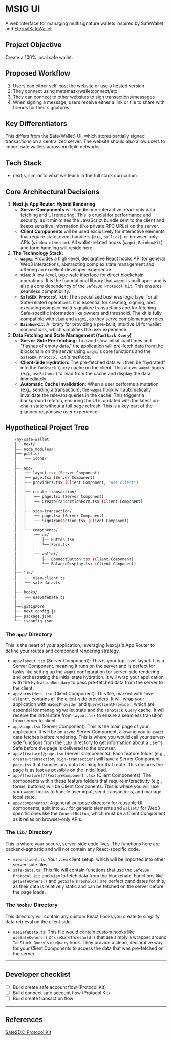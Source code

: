 # MSIG UI

A web interface for managing multisignature wallets inspired by SafeWallet and [EternalSafeWallet](https://github.com/eternalsafe/wallet).

## Project Objective

Create a 100% local safe wallet.

## Proposed Workflow

1. Users can either self-host the website or use a hosted version
2. They connect using metamask/walletconnect/etc
3. They can connect to other websites to sign transactions/messages
4. When signing a message, users receive either a link or file to share with friends for their signatures

## Key Differentiators

This differs from the Safe{Wallet} UI, which stores partially signed transactions on a centralized server.
The website should also allow users to import safe wallets across multiple networks.

## Tech Stack

- nextjs, similar to what we teach in the full stack curriculum

## Core Architectural Decisions

1. **Next.js App Router: Hybrid Rendering**
   - **Server Components** will handle non-interactive, read-only data fetching and UI rendering. This is crucial for performance and security, as it minimizes the JavaScript bundle sent to the client and keeps sensitive information (like private RPC URLs) on the server.
   - **Client Components** will be used exclusively for interactive elements that require state, event handlers (e.g., `onClick`), or browser-only APIs (`window.ethereum`). All wallet-related hooks (`wagmi`, `RainbowKit`) and form handling will reside here.
2. **The Technology Stack:**
   - **`wagmi`**: Provides a high-level, declarative React hooks API for general Web3 interactions, abstracting complex state management and offering an excellent developer experience.
   - **`viem`**: A low-level, type-safe interface for direct blockchain operations. It is the foundational library that `wagmi` is built upon and is also a core dependency of the `SafeSDK Protocol kit`. This ensures seamless compatibility.
   - **`SafeSDK Protocol kit`**: The specialized business logic layer for all Safe-related operations. It is essential for creating, signing, and executing complex multi-signature transactions and for fetching Safe-specific information like owners and threshold. The kit is fully compatible with `viem` and `wagmi`, as they serve complementary roles.
   - **`RainbowKit`**: A library for providing a pre-built, intuitive UI for wallet connections, which simplifies the user experience.
3. **Data Fetching and State Management (`TanStack Query`)**
   - **Server-Side Pre-fetching:** To avoid slow initial load times and "flashes of empty data," the application will pre-fetch data from the blockchain on the server using `wagmi`'s core functions and the `SafeSDK Protocol kit`'s methods.
   - **Client-Side Hydration:** The pre-fetched data will then be "hydrated" into the `TanStack Query` cache on the client. This allows `wagmi` hooks (e.g., `useBalance`) to read from the cache and display the data immediately.
   - **Automatic Cache Invalidation:** When a user performs a mutation (e.g., sending a transaction), the `wagmi` hook will automatically invalidate the relevant queries in the cache. This triggers a background refetch, ensuring the UI is updated with the latest on-chain state without a full page refresh. This is a key part of the planned responsive user experience.

## Hypothetical Project Tree

```bash
    /my-safe-wallet
    ├──.next/
    ├── node_modules/
    ├── public/
    │   └── icons/
    │
    ├── app/
    │   ├── layout.tsx (Server Component)
    │   ├── page.tsx (Server Component)
    │   ├── providers.tsx (Client Component, "use client")
    │   │
    │   ├── create-transaction/
    │   │   ├── page.tsx (Server Component)
    │   │   └── CreateTransactionForm.tsx (Client Component)
    │   │
    │   ├── sign-transaction/
    │   │   ├── page.tsx (Server Component)
    │   │   └── SignTransaction.tsx (Client Component)
    │   │
    │   └── components/
    │       ├── ui/
    │       │   ├── Button.tsx
    │       │   └── Form.tsx
    │       │
    │       └── wallet/
    │           ├── ConnectButton.tsx (Client Component)
    │           └── BalanceDisplay.tsx (Client Component)
    │
    ├── lib/
    │   ├── viem-client.ts
    │   └── safe-data.ts
    │
    ├── hooks/
    │   └── useSafeData.ts
    │
    ├──.gitignore
    ├── next.config.js
    ├── package.json
    └── tsconfig.json
```

### The `app/` Directory

This is the heart of your application, leveraging Next.js's App Router to define your routes and component rendering strategy.

- `app/layout.tsx` (Server Component): This is your top-level layout. It is a Server Component, meaning it runs on the server and is perfect for tasks like setting up the `wagmi` configuration for server-side rendering and orchestrating the initial state hydration. It will wrap your application with the
  `HydrationBoundary` to pass pre-fetched data from the server to the client.
- `app/providers.tsx` (Client Component): This file, marked with `"use client"`, contains all the client-side providers. It will wrap your application with `WagmiProvider` and `QueryClientProvider`, which are essential for managing wallet state and the `TanStack Query` cache. It will receive the initial state from `layout.tsx` to ensure a seamless transition from server to client.
- `app/page.tsx` (Server Component): This is the main page of your application. It will be an `async` Server Component, allowing you to `await` data fetches before rendering. This is where you would call your server-side functions from the `lib/` directory to get information about a user's Safe before the page is delivered to the browser.
- `app/[feature]/page.tsx` (Server Components): Each feature folder (e.g., `create-transaction`, `sign-transaction`) will have a Server Component `page.tsx` that handles any data fetching for that route. This ensures the page is as fast as possible on the initial load.
- `app/[feature]/[FeatureComponent].tsx` (Client Components): The components within these feature folders that require interactivity (e.g., forms, buttons) will be Client Components. This is where you will use your `wagmi` hooks to handle user input, send transactions, and manage local state.
- `app/components/`: A general-purpose directory for reusable UI components, split into `ui/` for generic elements and `wallet/` for Web3-specific ones like the `ConnectButton`, which must be a Client Component as it relies on browser-only APIs.

### The `lib/` Directory

This is where your secure, server-side code lives. The functions here are backend-agnostic and will not contain any React-specific code.

- `viem-client.ts`: Your `viem` client setup, which will be imported into other server-side files.
- `safe-data.ts`: This file will contain functions that use the `SafeSDK Protocol kit` and `viem` to fetch data from the blockchain. Functions like
  `getSafeOwners()` and `getSafeThreshold()` are perfect candidates for this, as their data is relatively static and can be fetched on the server before the page loads.

### The `hooks/` Directory

This directory will contain any custom React hooks you create to simplify data retrieval on the client side.

- `useSafeData.ts`: This file would contain custom hooks like `useSafeOwners()` or `useSafeThreshold()` that are simply a wrapper around `TanStack Query`'s `useQuery` hook. They provide a clean, declarative way for your Client Components to access the data that was pre-fetched on the server.

---

## Developer checklist

- [ ] Build create safe account flow (Protocol Kit)
- [ ] Build connect safe account flow (Protocol Kit)
- [ ] Build create transaction flow

---

## References

[SafeSDK: Protocol Kit](https://docs.safe.global/sdk/protocol-kit)
